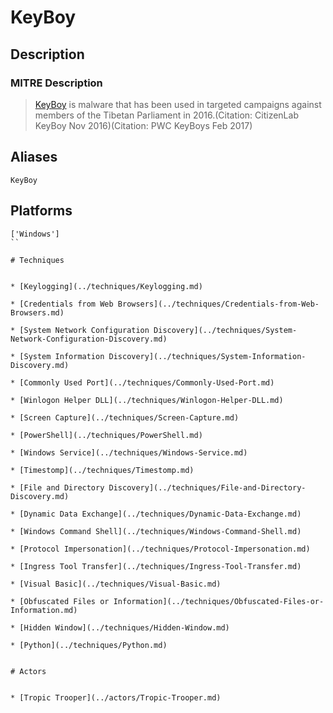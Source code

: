 
# KeyBoy

## Description

### MITRE Description

> [KeyBoy](https://attack.mitre.org/software/S0387) is malware that has been used in targeted campaigns against members of the Tibetan Parliament in 2016.(Citation: CitizenLab KeyBoy Nov 2016)(Citation: PWC KeyBoys Feb 2017)

## Aliases

```
KeyBoy
```

## Platforms

```
['Windows']
``

# Techniques


* [Keylogging](../techniques/Keylogging.md)

* [Credentials from Web Browsers](../techniques/Credentials-from-Web-Browsers.md)
    
* [System Network Configuration Discovery](../techniques/System-Network-Configuration-Discovery.md)
    
* [System Information Discovery](../techniques/System-Information-Discovery.md)
    
* [Commonly Used Port](../techniques/Commonly-Used-Port.md)
    
* [Winlogon Helper DLL](../techniques/Winlogon-Helper-DLL.md)
    
* [Screen Capture](../techniques/Screen-Capture.md)
    
* [PowerShell](../techniques/PowerShell.md)
    
* [Windows Service](../techniques/Windows-Service.md)
    
* [Timestomp](../techniques/Timestomp.md)
    
* [File and Directory Discovery](../techniques/File-and-Directory-Discovery.md)
    
* [Dynamic Data Exchange](../techniques/Dynamic-Data-Exchange.md)
    
* [Windows Command Shell](../techniques/Windows-Command-Shell.md)
    
* [Protocol Impersonation](../techniques/Protocol-Impersonation.md)
    
* [Ingress Tool Transfer](../techniques/Ingress-Tool-Transfer.md)
    
* [Visual Basic](../techniques/Visual-Basic.md)
    
* [Obfuscated Files or Information](../techniques/Obfuscated-Files-or-Information.md)
    
* [Hidden Window](../techniques/Hidden-Window.md)
    
* [Python](../techniques/Python.md)
    

# Actors


* [Tropic Trooper](../actors/Tropic-Trooper.md)

